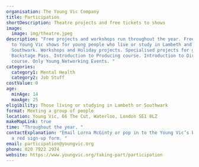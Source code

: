 ```yaml
---
organisation: The Young Vic Company
title: Participation
shortDescription: Theatre projects and free tickets to shows
image:
  image: img/theatre.jpeg
description: "Free projects and workshops run throughout the year. Free tickets
  to Young Vic shows for young people who live or study in Lambeth and
  Southwark. Workshops and Holiday projects. Specialised projects for groups.
  Backstage Pass. Introduction to Producing course. Introduction to Directing
  course. Only Young Networking Events. "
categories:
  category1: Mental Health
  category2: Job Stuff
costValue: 0
age:
  minAge: 14
  maxAge: 25
eligibility: Those living or studying in Lambeth or Southwark
format: Meeting a group of people
location: Young Vic, 66 The Cut, Waterloo, London SE1 8LZ
makeMapLink: true
time: "Throughout the year. "
contactExplanation: "Email Lorna McGinty or pop in to the Young Vic’s box office and pick up
  a red sign-up form. "
email: participation@youngvic.org
phone: 020 7922 2974
website: https://www.youngvic.org/taking-part/participation
---
```

